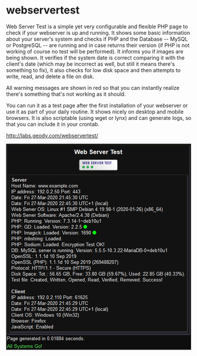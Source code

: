 # webservertest

Web Server Test is a simple yet very configurable and flexible PHP page to check if your webserver is up and running. It shows some basic information about your server's system and checks if PHP and the Database -- MySQL or PostgreSQL -- are running and in case returns their version (if PHP is not working of course no test will be performed). It informs you if images are being shown. It verifies if the system date is correct comparing it with the client's date (which may be incorrect as well, but still it means there's something to fix), it also checks for low disk space and then attempts to write, read, and delete a file on disk.

All warning messages are shown in red so that you can instantly realize there's something that's not working as it should.

You can run it as a test page after the first installation of your webserver or use it as part of your daily routine. It shows nicely on desktop and mobile browsers. It is also scriptable (using wget or lynx) and can generate logs, so that you can include it in your crontab.

http://labs.geody.com/webservertest/

<img src="https://raw.githubusercontent.com/ElfQrin/webservertest/master/webservertest_screenshot.png" alt="GeodyLabs Webserver Test screenshot" />
